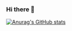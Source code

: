 ### Hi there 👋
[![Anurag's GitHub stats](https://github-readme-stats.vercel.app/api?username=tdlinh2712)](https://github.com/anuraghazra/github-readme-stats)
<!--
**tdlinh2712/tdlinh2712** is a ✨ _special_ ✨ repository because its `README.md` (this file) appears on your GitHub profile.


Here are some ideas to get you started:

- 🔭 I’m currently working on ...
- 🌱 I’m currently learning ...
- 👯 I’m looking to collaborate on ...
- 🤔 I’m looking for help with ...
- 💬 Ask me about ...
- 📫 How to reach me: ...
- 😄 Pronouns: ...
- ⚡ Fun fact: ...
-->
